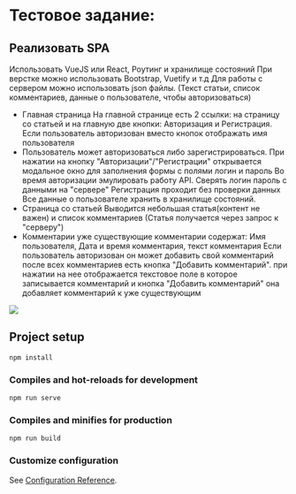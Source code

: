 # Тестовое задание:

## Реализовать SPA
Использовать VueJS или React, Роутинг и хранилище состояний
При верстке можно использовать Bootstrap, Vuetify и т.д
Для работы с сервером можно использовать json файлы. (Текст статьи, список комментариев, данные о пользователе, чтобы авторизоваться)
* Главная страница
На главной странице есть 2 ссылки: на страницу со статьей и на главную
две кнопки: Авторизация и Регистрация. Если пользователь авторизован вместо кнопок отображать имя пользователя
* Пользователь может авторизоваться либо зарегистрироваться.
При нажатии на кнопку "Авторизации"/"Регистрации" открывается модальное окно для заполнения формы с полями логин и пароль
Во время авторизации эмулировать работу API. Сверять логин пароль с данными на "сервере"
Регистрация проходит без проверки данных
Все данные о пользователе хранить в хранилище состояний.
* Страница со статьей
Выводится небольшая статья(контент не важен) и список комментариев (Статья получается через запрос к "серверу")
* Комментарии
уже существующие комментарии содержат: Имя пользователя, Дата и время комментария, текст комментария
Если пользователь авторизован он может добавить свой комментарий
после всех комментариев есть кнопка "Добавить комментарий".
при нажатии на нее отображается текстовое поле в которое записывается комментарий и
кнопка "Добавить комментарий" она добавляет комментарий к уже существующим

![](_intro.gif)

## Project setup
```
npm install
```

### Compiles and hot-reloads for development
```
npm run serve
```

### Compiles and minifies for production
```
npm run build
```

### Customize configuration
See [Configuration Reference](https://cli.vuejs.org/config/).
